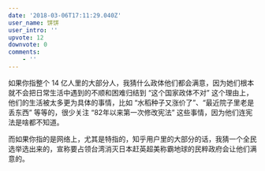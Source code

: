 ```yaml
---
date: '2018-03-06T17:11:29.040Z'
user_name: 饼饼
user_intro: ''
upvote: 12
downvote: 0
comments:
    - ''
---
```


如果你指整个 14 亿人里的大部分人，我猜什么政体他们都会满意，因为她们根本就不会把日常生活中遇到的不顺和困难归结到 “这个国家政体不对” 这个理由上，他们的生活被太多更为具体的事情，比如 “水稻种子又涨价了”、“最近院子里老是丢东西” 等等的，很少关注 “82年以来第一次修改宪法” 这些事情，因为他们连宪法是啥都不知道。

而如果你指的是网络上，尤其是特指的，知乎用户里的大部分的话，我猜一个全民选举选出来的，宣称要占领台湾消灭日本赶英超美称霸地球的民粹政府会让他们满意的。
